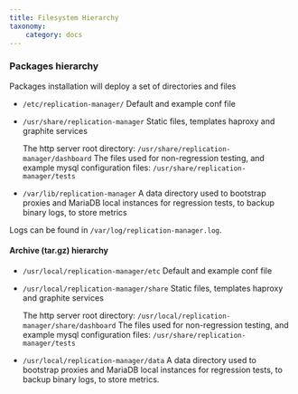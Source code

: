 ```yaml
---
title: Filesystem Hierarchy
taxonomy:
    category: docs
---
```


### Packages hierarchy

Packages installation will deploy a set of directories and files

  * `/etc/replication-manager/`
    Default and example conf file

  * `/usr/share/replication-manager`
    Static files, templates haproxy and graphite services

    The http server root directory:
    `/usr/share/replication-manager/dashboard`
    The files used for non-regression testing, and example mysql configuration files:
    `/usr/share/replication-manager/tests`

  * `/var/lib/replication-manager`
    A data directory used to bootstrap proxies and MariaDB local instances for regression tests, to backup binary logs, to store metrics

Logs can be found in `/var/log/replication-manager.log`.


####  Archive (tar.gz) hierarchy

* `/usr/local/replication-manager/etc`
  Default and example conf file

* `/usr/local/replication-manager/share`
  Static files, templates haproxy and graphite services

  The http server root directory:
  `/usr/local/replication-manager/share/dashboard`
  The files used for non-regression testing, and example mysql configuration files:
  `/usr/share/replication-manager/tests`

* `/usr/local/replication-manager/data`
  A data directory used to bootstrap proxies and MariaDB local instances for regression tests, to backup binary logs, to store metrics.
